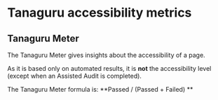 # Tanaguru accessibility metrics

## Tanaguru Meter

The Tanaguru Meter gives insights about the accessibility of a page.

As it is based only on automated results, it is **not** the accessibility level
(except when an Assisted Audit is completed).

The Tanaguru Meter formula is: **Passed / (Passed + Failed) **